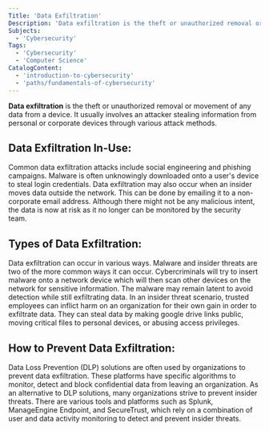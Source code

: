 ```yaml
---
Title: 'Data Exfiltration'
Description: 'Data exfiltration is the theft or unauthorized removal or movement of any data from a device.'
Subjects:
  - 'Cybersecurity'
Tags:
  - 'Cybersecurity'
  - 'Computer Science'
CatalogContent:
  - 'introduction-to-cybersecurity'
  - 'paths/fundamentals-of-cybersecurity'
---
```


**Data exfiltration** is the theft or unauthorized removal or movement of any data from a device. It usually involves an attacker stealing information from personal or corporate devices through various attack methods.

## Data Exfiltration In-Use:
Common data exfiltration attacks include social engineering and phishing campaigns. Malware is often unknowingly downloaded onto a user's device to steal login credentials. Data exfiltration may also occur when an insider moves data outside the network. This can be done by emailing it to a non-corporate email address. Although there might not be any malicious intent, the data is now at risk as it no longer can be monitored by the security team.

## Types of Data Exfiltration:
Data exfiltration can occur in various ways. Malware and insider threats are two of the more common ways it can occur. Cybercriminals will try to insert malware onto a network device which will then scan other devices on the network for sensitive information. The malware may remain latent to avoid detection while still exfiltrating data. In an insider threat scenario, trusted employees can inflict harm on an organization for their own gain in order to exfiltrate data. They can steal data by making google drive links public, moving critical files to personal devices, or abusing access privileges. 

## How to Prevent Data Exfiltration:
Data Loss Prevention (DLP) solutions are often used by organizations to prevent data exfiltration. These platforms have specific algorithms to monitor, detect and block confidential data from leaving an organization. As an alternative to DLP solutions, many organizations strive to prevent insider threats. There are various tools and platforms such as Splunk, ManageEngine Endpoint, and SecureTrust, which rely on a combination of user and data activity monitoring to detect and prevent insider threats.
